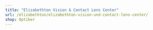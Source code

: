 ```yaml
---
title: "Elizabethton Vision & Contact Lens Center"
url: /elizabethton/elizabethton-vision-und-contact-lens-center/
shop: Optiker
---
```

